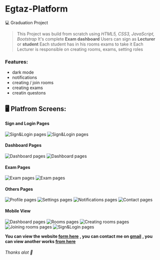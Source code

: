 # Egtaz-Platform
:computer: Graduation Project
> This Project was build from scratch using *HTML5, CSS3, JavaScript, Bootstrap*
> It's complete **Exam dashboard**
> Users can sign as **Lecturer** or **student**
> Each student has in his rooms exams to take it
> Each Lecturer is responsible on creating rooms, exams, setting roles

### Features:
  - dark mode
  - notifications
  - creating / join rooms 
  - creating exams
  - creatin questons 

## :desktop_computer: Platfrom Screens:

  #### Sign and Login Pages
![Sign&Login pages](https://github.com/YoussefTurkey/Egtaz-Platform/blob/main/assets/screens/screen_01.PNG)
![Sign&Login pages](https://github.com/YoussefTurkey/Egtaz-Platform/blob/main/assets/screens/screen_02.PNG)

  #### Dashboard Pages
![Dashboard pages](https://github.com/YoussefTurkey/Egtaz-Platform/blob/main/assets/screens/screen_1.PNG)
![Dashboard pages](https://github.com/YoussefTurkey/Egtaz-Platform/blob/main/assets/screens/screen_2.PNG) 
 
  #### Exam Pages
![Exam pages](https://github.com/YoussefTurkey/Egtaz-Platform/blob/main/assets/screens/screen_3.PNG)
![Exam pages](https://github.com/YoussefTurkey/Egtaz-Platform/blob/main/assets/screens/screen_4.PNG)
  
  #### Others Pages
![Profile pages](https://github.com/YoussefTurkey/Egtaz-Platform/blob/main/assets/screens/screen_5.PNG)
![Settings pages](https://github.com/YoussefTurkey/Egtaz-Platform/blob/main/assets/screens/screen_6.PNG)
![Notifications pages](https://github.com/YoussefTurkey/Egtaz-Platform/blob/main/assets/screens/screen_7.PNG)
![Contact pages](https://github.com/YoussefTurkey/Egtaz-Platform/blob/main/assets/screens/screen_8.PNG)

  #### Mobile View
![Dashboard pages](https://github.com/YoussefTurkey/Egtaz-Platform/blob/main/assets/screens/screen_9.PNG)
![Rooms pages](https://github.com/YoussefTurkey/Egtaz-Platform/blob/main/assets/screens/screen_10.PNG)
![Creating rooms pages](https://github.com/YoussefTurkey/Egtaz-Platform/blob/main/assets/screens/screen_11.PNG)
![Joining rooms pages](https://github.com/YoussefTurkey/Egtaz-Platform/blob/main/assets/screens/screen_12.PNG)
![Sign&Login pages](https://github.com/YoussefTurkey/Egtaz-Platform/blob/main/assets/screens/screen_03.PNG)

 
**You can view the website [form here](https://youssefturkey.github.io/Egtaz-Platform/)**
**, you can contact me on [gmail](youssef.turkey11@gmail.com)**
**, you can view another works [from here](https://www.behance.net/YouTurkey11)**

###### *Thanks alot* :wave:
 
